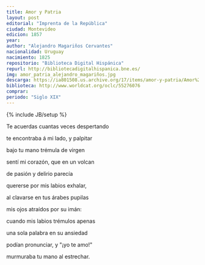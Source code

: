 ```yaml
---
title: Amor y Patria
layout: post
editorial: "Imprenta de la República"
ciudad: Montevideo
edicion: 1857
year: 
author: "Alejandro Magariños Cervantes"
nacionalidad: Uruguay
nacimiento: 1825
repositorio: "Biblioteca Digital Hispánica"
repurl: http://bibliotecadigitalhispanica.bne.es/
img: amor_patria_alejandro_magariños.jpg
descarga: https://ia801508.us.archive.org/17/items/amor-y-patria/Amor%20y%20patria.pdf
biblioteca: http://www.worldcat.org/oclc/55276076
comprar: 
periodo: "Siglo XIX"
---
```

{% include JB/setup %}

Te acuerdas cuantas veces despertando
 
te encontraba á mi lado, y palpitar
 
bajo tu mano trémula de virgen
 
sentí mi corazón, que en un volcan
 
de pasión y delirio parecía
 
quererse por mis labios exhalar,

al clavarse en tus árabes pupilas
 
mis ojos atraídos por su imán:
 
cuando mis labios trémulos apenas
 
una sola palabra en su ansiedad
 
podían pronunciar, y "¡yo te amo!"
 
murmuraba tu mano al estrechar.
